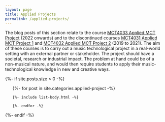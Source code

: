 ```yaml
---
layout: page
title: Applied Projects
permalink: /applied-projects/
---
```


The blog posts of this section relate to the course [MCT4033 Applied MCT Project](https://www.uio.no/studier/emner/hf/imv/MCT4033) (2022 onwards) and to the discontinued courses [MCT4031 Applied MCT Project 1](https://www.uio.no/studier/emner/hf/imv/MCT4031) and [MCT4032 Applied MCT Project 2](https://web.archive.org/web/20210419164338/https://www.ntnu.edu/studies/courses/MCT4032) (2019 to 2021). The aim of these courses is to carry out a music technological project in a real-world setting with an external partner or stakeholder. The project should have a societal, research or industrial impact. The problem at hand could be of a non-musical nature, and would then require students to apply their music-technological knowledge in new and creative ways.

{%- if site.posts.size > 0 -%}

  <!-- <h2 class="post-list-heading">{{ page.list_title | default: "Posts" }}</h2> -->
  <ul class="post-list">
    {%- for post in site.categories.applied-project -%}

    {%- include list-body.html -%}

    {%- endfor -%}

  </ul>
  {%- endif -%}
